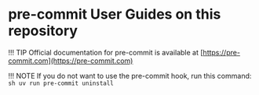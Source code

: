 # pre-commit User Guides on this repository

!!! TIP
    Official documentation for pre-commit is available at [https://pre-commit.com](https://pre-commit.com)

!!! NOTE
    If you do not want to use the pre-commit hook, run this command:
    ```sh
    uv run pre-commit uninstall
    ```
